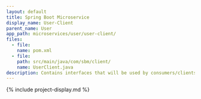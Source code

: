 ```yaml
---
layout: default
title: Spring Boot Microservice
display_name: User-Client
parent_name: User
app_path: microservices/user/user-client/
files:
  - file:
    name: pom.xml
  - file:
    path: src/main/java/com/sbm/client/
    name: UserClient.java
description: Contains interfaces that will be used by consumers/clients to interact with the provider.
---
```

{% include project-display.md %}